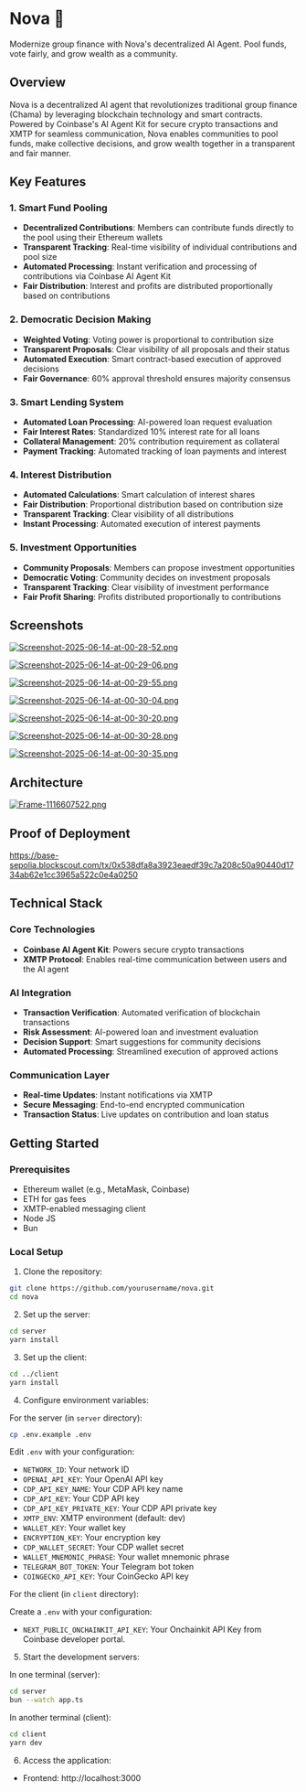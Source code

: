 # Nova 🌟

Modernize group finance with Nova's decentralized AI Agent. Pool funds, vote fairly, and grow wealth as a community.

## Overview

Nova is a decentralized AI agent that revolutionizes traditional group finance (Chama) by leveraging blockchain technology and smart contracts. Powered by Coinbase's AI Agent Kit for secure crypto transactions and XMTP for seamless communication, Nova enables communities to pool funds, make collective decisions, and grow wealth together in a transparent and fair manner.

## Key Features

### 1. Smart Fund Pooling
- **Decentralized Contributions**: Members can contribute funds directly to the pool using their Ethereum wallets
- **Transparent Tracking**: Real-time visibility of individual contributions and pool size
- **Automated Processing**: Instant verification and processing of contributions via Coinbase AI Agent Kit
- **Fair Distribution**: Interest and profits are distributed proportionally based on contributions

### 2. Democratic Decision Making
- **Weighted Voting**: Voting power is proportional to contribution size
- **Transparent Proposals**: Clear visibility of all proposals and their status
- **Automated Execution**: Smart contract-based execution of approved decisions
- **Fair Governance**: 60% approval threshold ensures majority consensus

### 3. Smart Lending System
- **Automated Loan Processing**: AI-powered loan request evaluation
- **Fair Interest Rates**: Standardized 10% interest rate for all loans
- **Collateral Management**: 20% contribution requirement as collateral
- **Payment Tracking**: Automated tracking of loan payments and interest

### 4. Interest Distribution
- **Automated Calculations**: Smart calculation of interest shares
- **Fair Distribution**: Proportional distribution based on contribution size
- **Transparent Tracking**: Clear visibility of all distributions
- **Instant Processing**: Automated execution of interest payments

### 5. Investment Opportunities
- **Community Proposals**: Members can propose investment opportunities
- **Democratic Voting**: Community decides on investment proposals
- **Transparent Tracking**: Clear visibility of investment performance
- **Fair Profit Sharing**: Profits distributed proportionally to contributions


## Screenshots
[![Screenshot-2025-06-14-at-00-28-52.png](https://i.postimg.cc/25ZNjLpp/Screenshot-2025-06-14-at-00-28-52.png)](https://postimg.cc/8FN0t5Pw)

[![Screenshot-2025-06-14-at-00-29-06.png](https://i.postimg.cc/prkgcDjj/Screenshot-2025-06-14-at-00-29-06.png)](https://postimg.cc/q6hbz6jB)

[![Screenshot-2025-06-14-at-00-29-55.png](https://i.postimg.cc/761v0vYm/Screenshot-2025-06-14-at-00-29-55.png)](https://postimg.cc/R60bxDtH)

[![Screenshot-2025-06-14-at-00-30-04.png](https://i.postimg.cc/MHzCYsnx/Screenshot-2025-06-14-at-00-30-04.png)](https://postimg.cc/FdnCrVbn)

[![Screenshot-2025-06-14-at-00-30-20.png](https://i.postimg.cc/76r85PD5/Screenshot-2025-06-14-at-00-30-20.png)](https://postimg.cc/sBm08rMz)

[![Screenshot-2025-06-14-at-00-30-28.png](https://i.postimg.cc/9Xp5fjkf/Screenshot-2025-06-14-at-00-30-28.png)](https://postimg.cc/JtGdTSMw)

[![Screenshot-2025-06-14-at-00-30-35.png](https://i.postimg.cc/RVZr6DrL/Screenshot-2025-06-14-at-00-30-35.png)](https://postimg.cc/Sj31HVxn)


## Architecture 

[![Frame-1116607522.png](https://i.postimg.cc/MHBLfDh0/Frame-1116607522.png)](https://postimg.cc/SYydwWQj)


## Proof of Deployment
https://base-sepolia.blockscout.com/tx/0x538dfa8a3923eaedf39c7a208c50a90440d1734ab62e1cc3965a522c0e4a0250

## Technical Stack

### Core Technologies
- **Coinbase AI Agent Kit**: Powers secure crypto transactions
- **XMTP Protocol**: Enables real-time communication between users and the AI agent

### AI Integration
- **Transaction Verification**: Automated verification of blockchain transactions
- **Risk Assessment**: AI-powered loan and investment evaluation
- **Decision Support**: Smart suggestions for community decisions
- **Automated Processing**: Streamlined execution of approved actions

### Communication Layer
- **Real-time Updates**: Instant notifications via XMTP
- **Secure Messaging**: End-to-end encrypted communication
- **Transaction Status**: Live updates on contribution and loan status

## Getting Started

### Prerequisites
- Ethereum wallet (e.g., MetaMask, Coinbase)
- ETH for gas fees
- XMTP-enabled messaging client
- Node JS
- Bun

### Local Setup

1. Clone the repository:
```bash
git clone https://github.com/yourusername/nova.git
cd nova
```

2. Set up the server:
```bash
cd server
yarn install
```

3. Set up the client:
```bash
cd ../client
yarn install
```

4. Configure environment variables:

For the server (in `server` directory):
```bash
cp .env.example .env
```
Edit `.env` with your configuration:
- `NETWORK_ID`: Your network ID
- `OPENAI_API_KEY`: Your OpenAI API key
- `CDP_API_KEY_NAME`: Your CDP API key name
- `CDP_API_KEY`: Your CDP API key
- `CDP_API_KEY_PRIVATE_KEY`: Your CDP API private key
- `XMTP_ENV`: XMTP environment (default: dev)
- `WALLET_KEY`: Your wallet key
- `ENCRYPTION_KEY`: Your encryption key
- `CDP_WALLET_SECRET`: Your CDP wallet secret
- `WALLET_MNEMONIC_PHRASE`: Your wallet mnemonic phrase
- `TELEGRAM_BOT_TOKEN`: Your Telegram bot token
- `COINGECKO_API_KEY`: Your CoinGecko API key

For the client (in `client` directory):

Create a `.env` with your configuration:
- `NEXT_PUBLIC_ONCHAINKIT_API_KEY`: Your Onchainkit API Key from Coinbase developer portal.

5. Start the development servers:

In one terminal (server):
```bash
cd server
bun --watch app.ts
```

In another terminal (client):
```bash
cd client
yarn dev
```

6. Access the application:
- Frontend: http://localhost:3000